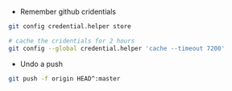 

* Remember github cridentials

```bash
git config credential.helper store

# cache the cridentials for 2 hours
git config --global credential.helper 'cache --timeout 7200'
```

* Undo a push

```bash
git push -f origin HEAD^:master
```
